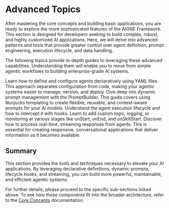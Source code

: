 # Advanced Topics

After mastering the core concepts and building basic applications, you are ready to explore the more sophisticated features of the AIGNE Framework. This section is designed for developers seeking to build complex, robust, and highly customized AI applications. Here, we will delve into advanced patterns and tools that provide greater control over agent definition, prompt engineering, execution lifecycle, and data handling.

The following topics provide in-depth guides to leveraging these advanced capabilities. Understanding them will enable you to move from simple agentic workflows to building enterprise-grade AI systems.

<x-cards data-columns="2">
  <x-card data-title="Defining Agents with YAML" data-icon="lucide:file-code" data-href="/developer-guide/advanced-topics/defining-agents-with-yaml">
    Learn how to define and configure agents declaratively using YAML files. This approach separates configuration from code, making your agentic systems easier to manage, version, and deploy.
  </x-card>
  <x-card data-title="Prompts" data-icon="lucide:terminal" data-href="/developer-guide/advanced-topics/prompts">
    Dive deep into dynamic prompt management with the PromptBuilder. This guide covers using Nunjucks templating to create flexible, reusable, and context-aware prompts for your AI models.
  </x-card>
  <x-card data-title="Hooks" data-icon="lucide:git-pull-request" data-href="/developer-guide/advanced-topics/hooks">
    Understand the agent execution lifecycle and how to intercept it with hooks. Learn to add custom logic, logging, or monitoring at various stages like onStart, onEnd, and onSkillStart.
  </x-card>
  <x-card data-title="Streaming" data-icon="lucide:fast-forward" data-href="/developer-guide/advanced-topics/streaming">
    Discover how to process real-time, streaming responses from agents. This is essential for creating responsive, conversational applications that deliver information as it becomes available.
  </x-card>
</x-cards>

## Summary

This section provides the tools and techniques necessary to elevate your AI applications. By leveraging declarative definitions, dynamic prompts, lifecycle hooks, and streaming, you can build more powerful, maintainable, and efficient agentic systems.

For further details, please proceed to the specific sub-sections linked above. To see how these components fit into the broader architecture, refer to the [Core Concepts](./developer-guide-core-concepts.md) documentation.